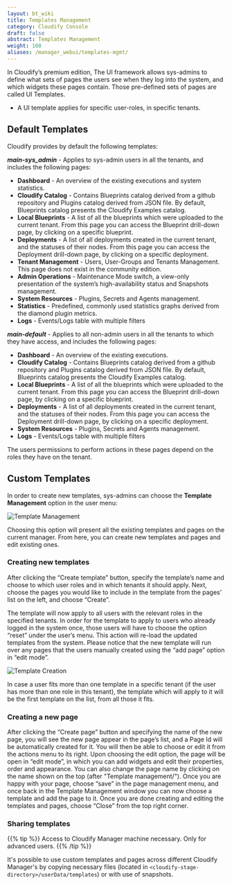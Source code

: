 ```yaml
---
layout: bt_wiki
title: Templates Management
category: Cloudify Console
draft: false
abstract: Templates Management
weight: 160
aliases: /manager_webui/templates-mgmt/
---
```


In Cloudify’s premium edition, The UI framework allows sys-admins to define what sets of pages the users see when they log into the system, and which widgets these pages contain. Those pre-defined sets of pages are called UI Templates. 

* A UI template applies for specific user-roles, in specific tenants.


## Default Templates
Cloudify provides by default the following templates:

***main-sys_admin*** - Applies to sys-admin users in all the tenants, and includes the following pages: 

* **Dashboard**  - An overview of the existing executions and system statistics. 
* **Cloudify Catalog** - Contains Blueprints catalog derived from a github repository and Plugins catalog derived from JSON file. By default, Blueprints catalog presents the Cloudify Examples catalog. 
* **Local Blueprints** - A list of all the blueprints which were uploaded to the current tenant.  From this page you can access the Blueprint drill-down page, by clicking on a specific blueprint.  
* **Deployments** - A list of all deployments created in the current tenant, and the statuses of their nodes. From this page you can access the Deployment drill-down page, by clicking on a specific deployment. 
* **Tenant Management** - Users, User-Groups and Tenants Management. This page does not exist in the community edition. 
* **Admin Operations** - Maintenance Mode switch, a view-only presentation of the system’s high-availability status and Snapshots management. 
* **System Resources** - Plugins, Secrets and Agents management. 
* **Statistics** - Predefined, commonly used statistics graphs derived from the diamond plugin metrics. 
* **Logs** - Events/Logs table with multiple filters

***main-default*** - Applies to all non-admin users in all the tenants to which they have access, and includes the following pages: 

* **Dashboard**  - An overview of the existing executions. 
* **Cloudify Catalog** - Contains Blueprints catalog derived from a github repository and Plugins catalog derived from JSON file. By default, Blueprints catalog presents the Cloudify Examples catalog. 
* **Local Blueprints** - A list of all the blueprints which were uploaded to the current tenant.  From this page you can access the Blueprint drill-down page, by clicking on a specific blueprint.   
* **Deployments** - A list of all deployments created in the current tenant, and the statuses of their nodes. From this page you can access the Deployment drill-down page, by clicking on a specific deployment.
* **System Resources** - Plugins, Secrets and Agents management.
* **Logs** - Events/Logs table with multiple filters 

The users permissions to perform actions in these pages depend on the roles they have on the tenant.

## Custom Templates
In order to create new templates, sys-admins can choose the **Template Management** option in the user menu: 

![Template Management]( /images/ui/templatesMgmt/templates_menu.png )


Choosing this option will present all the existing templates and pages on the current manager. From here, you can create new templates and pages and edit existing ones.  


### Creating new templates

After clicking the “Create template” button, specify the template’s name and choose to which user roles and in which tenants it should apply. 
Next, choose the pages you would like to include in the template from the pages’ list on the left, and choose “Create”. 

The template will now apply to all users with the relevant roles in the specified tenants. 
In order for the template to apply to users who already logged in the system once, those users will have to choose the option “reset” under the user’s menu. This action will re-load the updated templates from the system. Please notice that the new template will run over any pages that the users manually created using the “add page” option in “edit mode”. 

![Template Creation]( /images/ui/templatesMgmt/templates_create.png )

In case a user fits more than one template in a specific tenant (if the user has more than one role in this tenant), the template which will apply to it will be the first template on the list, from all those it fits.

### Creating a new page

After clicking the “Create page”  button and specifying the name of the new page, you will see the new page appear in the page’s list, and a Page Id will be automatically created for it. You will then be able to choose or edit it from the actions menu to its right. 
Upon choosing the edit option, the page will be open in “edit mode”, in which you can add widgets and edit their properties, order and appearance. You can also change the page name by clicking on the name shown on the top (after "Template management/"). 
Once you are happy with your page, choose “save” in the page management menu, and once back in the Template Management window you can now choose a template and add the page to it. 
Once  you are done creating and editing the templates and pages, choose “Close” from the top right corner. 

### Sharing templates

{{% tip %}}
Access to Cloudify Manager machine necessary. Only for advanced users.
{{% /tip %}}    

It's possible to use custom templates and pages across different Cloudify Manager's by copying necessary files (located in `<cloudify-stage-directory>/userData/templates`) or with use of snapshots.
